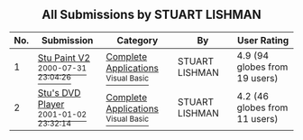 ﻿<div align="center">

## All Submissions by STUART LISHMAN

</div>

No.  | Submission | Category | By   | User Rating
---- | ---------- | -------- | ---- | -----------
1 | [Stu Paint V2<br /><sup>2000-07-31 23:04:26</sup>](https://github.com/Planet-Source-Code/stuart-lishman-stu-paint-v2__1-10284) | [Complete Applications<br /><sup>Visual Basic</sup>](../ByCategory/complete-applications__1-27.md) | STUART LISHMAN | 4.9 (94 globes from 19 users)
2 | [Stu's DVD Player<br /><sup>2001-01-02 23:32:14</sup>](https://github.com/Planet-Source-Code/stuart-lishman-stu-s-dvd-player__1-14059) | [Complete Applications<br /><sup>Visual Basic</sup>](../ByCategory/complete-applications__1-27.md) | STUART LISHMAN | 4.2 (46 globes from 11 users)
